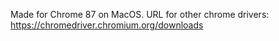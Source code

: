 Made for Chrome 87 on MacOS. URL for other chrome drivers: https://chromedriver.chromium.org/downloads
